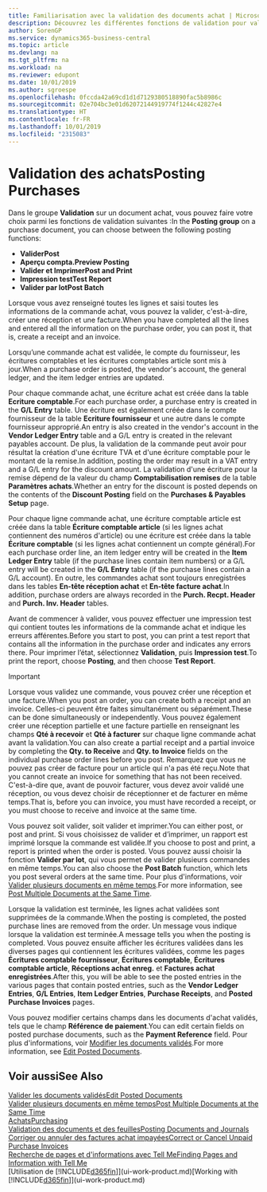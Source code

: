 ```yaml
---
title: Familiarisation avec la validation des documents achat | Microsoft Docs
description: Découvrez les différentes fonctions de validation pour valider les documents achat et comment mettre à jour les documents validés.
author: SorenGP
ms.service: dynamics365-business-central
ms.topic: article
ms.devlang: na
ms.tgt_pltfrm: na
ms.workload: na
ms.reviewer: edupont
ms.date: 10/01/2019
ms.author: sgroespe
ms.openlocfilehash: 0fccda42a69cd1d1d7129380518890fac5b8986c
ms.sourcegitcommit: 02e704bc3e01d62072144919774f1244c42827e4
ms.translationtype: HT
ms.contentlocale: fr-FR
ms.lasthandoff: 10/01/2019
ms.locfileid: "2315083"
---
```

# <a name="posting-purchases"></a><span data-ttu-id="56ea5-103">Validation des achats</span><span class="sxs-lookup"><span data-stu-id="56ea5-103">Posting Purchases</span></span>
<span data-ttu-id="56ea5-104">Dans le groupe **Validation** sur un document achat, vous pouvez faire votre choix parmi les fonctions de validation suivantes :</span><span class="sxs-lookup"><span data-stu-id="56ea5-104">In the **Posting group** on a purchase document, you can choose between the following posting functions:</span></span>

* <span data-ttu-id="56ea5-105">**Valider**</span><span class="sxs-lookup"><span data-stu-id="56ea5-105">**Post**</span></span>
* <span data-ttu-id="56ea5-106">**Aperçu compta.**</span><span class="sxs-lookup"><span data-stu-id="56ea5-106">**Preview Posting**</span></span>
* <span data-ttu-id="56ea5-107">**Valider et Imprimer**</span><span class="sxs-lookup"><span data-stu-id="56ea5-107">**Post and Print**</span></span>
* <span data-ttu-id="56ea5-108">**Impression test**</span><span class="sxs-lookup"><span data-stu-id="56ea5-108">**Test Report**</span></span>
* <span data-ttu-id="56ea5-109">**Valider par lot**</span><span class="sxs-lookup"><span data-stu-id="56ea5-109">**Post Batch**</span></span>

<span data-ttu-id="56ea5-110">Lorsque vous avez renseigné toutes les lignes et saisi toutes les informations de la commande achat, vous pouvez la valider, c'est-à-dire, créer une réception et une facture.</span><span class="sxs-lookup"><span data-stu-id="56ea5-110">When you have completed all the lines and entered all the information on the purchase order, you can post it, that is, create a receipt and an invoice.</span></span>

<span data-ttu-id="56ea5-111">Lorsqu’une commande achat est validée, le compte du fournisseur, les écritures comptables et les écritures comptables article sont mis à jour.</span><span class="sxs-lookup"><span data-stu-id="56ea5-111">When a purchase order is posted, the vendor's account, the general ledger, and the item ledger entries are updated.</span></span>

<span data-ttu-id="56ea5-112">Pour chaque commande achat, une écriture achat est créée dans la table **Ecriture comptable**.</span><span class="sxs-lookup"><span data-stu-id="56ea5-112">For each purchase order, a purchase entry is created in the **G/L Entry** table.</span></span> <span data-ttu-id="56ea5-113">Une écriture est également créée dans le compte fournisseur de la table **Ecriture fournisseur** et une autre dans le compte fournisseur approprié.</span><span class="sxs-lookup"><span data-stu-id="56ea5-113">An entry is also created in the vendor's account in the **Vendor Ledger Entry** table and a G/L entry is created in the relevant payables account.</span></span> <span data-ttu-id="56ea5-114">De plus, la validation de la commande peut avoir pour résultat la création d'une écriture TVA et d'une écriture comptable pour le montant de la remise.</span><span class="sxs-lookup"><span data-stu-id="56ea5-114">In addition, posting the order may result in a VAT entry and a G/L entry for the discount amount.</span></span> <span data-ttu-id="56ea5-115">La validation d'une écriture pour la remise dépend de la valeur du champ **Comptabilisation remises** de la table **Paramètres achats**.</span><span class="sxs-lookup"><span data-stu-id="56ea5-115">Whether an entry for the discount is posted depends on the contents of the **Discount Posting** field on the **Purchases & Payables Setup** page.</span></span>

<span data-ttu-id="56ea5-116">Pour chaque ligne commande achat, une écriture comptable article est créée dans la table **Écriture comptable article** (si les lignes achat contiennent des numéros d'article) ou une écriture est créée dans la table **Écriture comptable** (si les lignes achat contiennent un compte général).</span><span class="sxs-lookup"><span data-stu-id="56ea5-116">For each purchase order line, an item ledger entry will be created in the **Item Ledger Entry** table (if the purchase lines contain item numbers) or a G/L entry will be created in the **G/L Entry** table (if the purchase lines contain a G/L account).</span></span> <span data-ttu-id="56ea5-117">En outre, les commandes achat sont toujours enregistrées dans les tables **En-tête réception achat** et **En-tête facture achat**.</span><span class="sxs-lookup"><span data-stu-id="56ea5-117">In addition, purchase orders are always recorded in the **Purch. Recpt. Header** and **Purch. Inv. Header** tables.</span></span>

<span data-ttu-id="56ea5-118">Avant de commencer à valider, vous pouvez effectuer une impression test qui contient toutes les informations de la commande achat et indique les erreurs afférentes.</span><span class="sxs-lookup"><span data-stu-id="56ea5-118">Before you start to post, you can print a test report that contains all the information in the purchase order and indicates any errors there.</span></span> <span data-ttu-id="56ea5-119">Pour imprimer l’état, sélectionnez **Validation**, puis **Impression test**.</span><span class="sxs-lookup"><span data-stu-id="56ea5-119">To print the report, choose **Posting**, and then choose **Test Report**.</span></span>

> [!IMPORTANT]  
>   <span data-ttu-id="56ea5-120">Lorsque vous validez une commande, vous pouvez créer une réception et une facture.</span><span class="sxs-lookup"><span data-stu-id="56ea5-120">When you post an order, you can create both a receipt and an invoice.</span></span> <span data-ttu-id="56ea5-121">Celles-ci peuvent être faites simultanément ou séparément.</span><span class="sxs-lookup"><span data-stu-id="56ea5-121">These can be done simultaneously or independently.</span></span> <span data-ttu-id="56ea5-122">Vous pouvez également créer une réception partielle et une facture partielle en renseignant les champs **Qté à recevoir** et **Qté à facturer** sur chaque ligne commande achat avant la validation.</span><span class="sxs-lookup"><span data-stu-id="56ea5-122">You can also create a partial receipt and a partial invoice by completing the **Qty. to Receive** and **Qty. to Invoice** fields on the individual purchase order lines before you post.</span></span> <span data-ttu-id="56ea5-123">Remarquez que vous ne pouvez pas créer de facture pour un article qui n'a pas été reçu.</span><span class="sxs-lookup"><span data-stu-id="56ea5-123">Note that you cannot create an invoice for something that has not been received.</span></span> <span data-ttu-id="56ea5-124">C'est-à-dire que, avant de pouvoir facturer, vous devez avoir validé une réception, ou vous devez choisir de réceptionner et de facturer en même temps.</span><span class="sxs-lookup"><span data-stu-id="56ea5-124">That is, before you can invoice, you must have recorded a receipt, or you must choose to receive and invoice at the same time.</span></span>

<span data-ttu-id="56ea5-125">Vous pouvez soit valider, soit valider et imprimer.</span><span class="sxs-lookup"><span data-stu-id="56ea5-125">You can either post, or post and print.</span></span> <span data-ttu-id="56ea5-126">Si vous choisissez de valider et d’imprimer, un rapport est imprimé lorsque la commande est validée.</span><span class="sxs-lookup"><span data-stu-id="56ea5-126">If you choose to post and print, a report is printed when the order is posted.</span></span> <span data-ttu-id="56ea5-127">Vous pouvez aussi choisir la fonction **Valider par lot**, qui vous permet de valider plusieurs commandes en même temps.</span><span class="sxs-lookup"><span data-stu-id="56ea5-127">You can also choose the **Post Batch** function, which lets you post several orders at the same time.</span></span> <span data-ttu-id="56ea5-128">Pour plus d'informations, voir [Valider plusieurs documents en même temps](ui-batch-posting.md).</span><span class="sxs-lookup"><span data-stu-id="56ea5-128">For more information, see [Post Multiple Documents at the Same Time](ui-batch-posting.md).</span></span>

<span data-ttu-id="56ea5-129">Lorsque la validation est terminée, les lignes achat validées sont supprimées de la commande.</span><span class="sxs-lookup"><span data-stu-id="56ea5-129">When the posting is completed, the posted purchase lines are removed from the order.</span></span> <span data-ttu-id="56ea5-130">Un message vous indique lorsque la validation est terminée.</span><span class="sxs-lookup"><span data-stu-id="56ea5-130">A message tells you when the posting is completed.</span></span> <span data-ttu-id="56ea5-131">Vous pouvez ensuite afficher les écritures validées dans les diverses pages qui contiennent les écritures validées, comme les pages **Écritures comptable fournisseur**, **Écritures comptable**, **Écritures comptable article**, **Réceptions achat enreg.** et **Factures achat enregistrées**.</span><span class="sxs-lookup"><span data-stu-id="56ea5-131">After this, you will be able to see the posted entries in the various pages that contain posted entries, such as the **Vendor Ledger Entries**, **G/L Entries**, **Item Ledger Entries**, **Purchase Receipts**, and **Posted Purchase Invoices** pages.</span></span>

<span data-ttu-id="56ea5-132">Vous pouvez modifier certains champs dans les documents d'achat validés, tels que le champ **Référence de paiement**.</span><span class="sxs-lookup"><span data-stu-id="56ea5-132">You can edit certain fields on posted purchase documents, such as the **Payment Reference** field.</span></span> <span data-ttu-id="56ea5-133">Pour plus d'informations, voir [Modifier les documents validés](across-edit-posted-document.md).</span><span class="sxs-lookup"><span data-stu-id="56ea5-133">For more information, see [Edit Posted Documents](across-edit-posted-document.md).</span></span>

## <a name="see-also"></a><span data-ttu-id="56ea5-134">Voir aussi</span><span class="sxs-lookup"><span data-stu-id="56ea5-134">See Also</span></span>
[<span data-ttu-id="56ea5-135">Valider les documents validés</span><span class="sxs-lookup"><span data-stu-id="56ea5-135">Edit Posted Documents</span></span>](across-edit-posted-document.md)  
[<span data-ttu-id="56ea5-136">Valider plusieurs documents en même temps</span><span class="sxs-lookup"><span data-stu-id="56ea5-136">Post Multiple Documents at the Same Time</span></span>](ui-batch-posting.md)  
[<span data-ttu-id="56ea5-137">Achats</span><span class="sxs-lookup"><span data-stu-id="56ea5-137">Purchasing</span></span>](purchasing-manage-purchasing.md)  
[<span data-ttu-id="56ea5-138">Validation des documents et des feuilles</span><span class="sxs-lookup"><span data-stu-id="56ea5-138">Posting Documents and Journals</span></span>](ui-post-documents-journals.md)  
[<span data-ttu-id="56ea5-139">Corriger ou annuler des factures achat impayées</span><span class="sxs-lookup"><span data-stu-id="56ea5-139">Correct or Cancel Unpaid Purchase Invoices</span></span>](purchasing-how-correct-cancel-unpaid-purchase-invoices.md)  
[<span data-ttu-id="56ea5-140">Recherche de pages et d'informations avec Tell Me</span><span class="sxs-lookup"><span data-stu-id="56ea5-140">Finding Pages and Information with Tell Me</span></span>](ui-search.md)  
<span data-ttu-id="56ea5-141">[Utilisation de [!INCLUDE[d365fin](includes/d365fin_md.md)]](ui-work-product.md)</span><span class="sxs-lookup"><span data-stu-id="56ea5-141">[Working with [!INCLUDE[d365fin](includes/d365fin_md.md)]](ui-work-product.md)</span></span>
